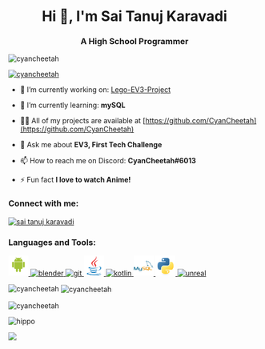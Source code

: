 <h1 align="center">Hi 👋, I'm Sai Tanuj Karavadi</h1>
<h3 align="center">A High School Programmer</h3>

<p align="left"> <img src="https://komarev.com/ghpvc/?username=cyancheetah&label=Profile%20views&color=0e75b6&style=flat" alt="cyancheetah" /> </p>

<p align="left"> <a href="https://github.com/ryo-ma/github-profile-trophy"><img src="https://github-profile-trophy.vercel.app/?username=cyancheetah" alt="cyancheetah" /></a> </p>

- 🔭 I’m currently working on: [Lego-EV3-Project](https://github.com/CyanCheetah/EV32)

- 🌱 I’m currently learning: **mySQL**

- 👨‍💻 All of my projects are available at [https://github.com/CyanCheetah](https://github.com/CyanCheetah)

- 💬 Ask me about **EV3, First Tech Challenge**

- 📫 How to reach me on Discord: **CyanCheetah#6013**

- ⚡ Fun fact **I love to watch Anime!**

<h3 align="left">Connect with me:</h3>
<p align="left">
<a href="https://linkedin.com/in/sai tanuj karavadi" target="blank"><img align="center" src="https://raw.githubusercontent.com/rahuldkjain/github-profile-readme-generator/master/src/images/icons/Social/linked-in-alt.svg" alt="sai tanuj karavadi" height="30" width="40" /></a>
</p>

<h3 align="left">Languages and Tools:</h3>
<p align="left"> <a href="https://developer.android.com" target="_blank" rel="noreferrer"> <img src="https://raw.githubusercontent.com/devicons/devicon/master/icons/android/android-original-wordmark.svg" alt="android" width="40" height="40"/> </a> <a href="https://www.blender.org/" target="_blank" rel="noreferrer"> <img src="https://download.blender.org/branding/community/blender_community_badge_white.svg" alt="blender" width="40" height="40"/> </a> <a href="https://git-scm.com/" target="_blank" rel="noreferrer"> <img src="https://www.vectorlogo.zone/logos/git-scm/git-scm-icon.svg" alt="git" width="40" height="40"/> </a> <a href="https://www.java.com" target="_blank" rel="noreferrer"> <img src="https://raw.githubusercontent.com/devicons/devicon/master/icons/java/java-original.svg" alt="java" width="40" height="40"/> </a> <a href="https://kotlinlang.org" target="_blank" rel="noreferrer"> <img src="https://www.vectorlogo.zone/logos/kotlinlang/kotlinlang-icon.svg" alt="kotlin" width="40" height="40"/> </a> <a href="https://www.mysql.com/" target="_blank" rel="noreferrer"> <img src="https://raw.githubusercontent.com/devicons/devicon/master/icons/mysql/mysql-original-wordmark.svg" alt="mysql" width="40" height="40"/> </a> <a href="https://www.python.org" target="_blank" rel="noreferrer"> <img src="https://raw.githubusercontent.com/devicons/devicon/master/icons/python/python-original.svg" alt="python" width="40" height="40"/> </a> <a href="https://unrealengine.com/" target="_blank" rel="noreferrer"> <img src="https://raw.githubusercontent.com/kenangundogan/fontisto/036b7eca71aab1bef8e6a0518f7329f13ed62f6b/icons/svg/brand/unreal-engine.svg" alt="unreal" width="40" height="40"/> </a> </p>

<p><img align="left" src="https://github-readme-stats.vercel.app/api/top-langs?username=cyancheetah&show_icons=true&locale=en&layout=compact" alt="cyancheetah" /></p>

<p>&nbsp;<img align="center" src="https://github-readme-stats.vercel.app/api?username=cyancheetah&show_icons=true&locale=en" alt="cyancheetah" /></p>

<p><img align="center" src="https://github-readme-streak-stats.herokuapp.com/?user=cyancheetah&" alt="cyancheetah" /></p>


![hippo](https://i.pinimg.com/originals/ba/3e/74/ba3e74fca9813417524309b7d89c5f2f.gif)


![](https://komarev.com/ghpvc/?username=CyanCheetah&color=blue)
<!--
**CyanCheetah/CyanCheetah** is a ✨ _special_ ✨ repository because its `README.md` (this file) appears on your GitHub profile.

Here are some ideas to get you started:

- 🔭 I’m currently working on ...
- 🌱 I’m currently learning ...
- 👯 I’m looking to collaborate on ...
- 🤔 I’m looking for help with ...
- 💬 Ask me about ...
- 📫 How to reach me: ...
- 😄 Pronouns: ...
- ⚡ Fun fact: ...
-->
